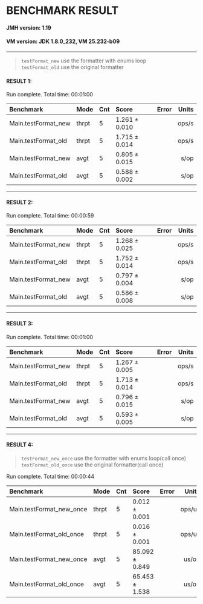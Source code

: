 # BENCHMARK RESULT

#### JMH version: 1.19
#### VM version: JDK 1.8.0_232, VM 25.232-b09

---
>`testFormat_new` use the formatter with enums loop  
>`testFormat_old` use the original formatter


#### RESULT 1:
Run complete. Total time: 00:01:00

| Benchmark | Mode | Cnt | Score | Error | Units |
| :-------- | :--- | :---| :---- | :-----| ----: |
| Main.testFormat_new |  thrpt  |  5 | 1.261 ± 0.010 | |ops/s | 
| Main.testFormat_old |  thrpt  |  5 | 1.715 ± 0.014 | |ops/s | 
| Main.testFormat_new |   avgt  |  5 | 0.805 ± 0.015 | | s/op | 
| Main.testFormat_old |   avgt  |  5 | 0.588 ± 0.002 | | s/op |

---
#### RESULT 2:
Run complete. Total time: 00:00:59

|Benchmark  |  Mode | Cnt | Score |  Error | Units|
| :-------- | :--- | :---| :---- | :-----| ----: |
|Main.testFormat_new | thrpt | 5 | 1.268 ± 0.025 | |ops/s|
|Main.testFormat_old | thrpt | 5 | 1.752 ± 0.014 | |ops/s|
|Main.testFormat_new |  avgt | 5 | 0.797 ± 0.004 | | s/op|
|Main.testFormat_old |  avgt | 5 | 0.586 ± 0.008 | | s/op|

---
#### RESULT 3:
Run complete. Total time: 00:01:00

|Benchmark |  Mode  |Cnt | Score |  Error | Units|
| :-------- | :--- | :---| :---- | :-----| ----: |          
|Main.testFormat_new | thrpt  | 5 | 1.267 ± 0.005 | |ops/s|
|Main.testFormat_old | thrpt  | 5 | 1.713 ± 0.014 | |ops/s|
|Main.testFormat_new |  avgt  | 5 | 0.796 ± 0.015 | | s/op|
|Main.testFormat_old |  avgt  | 5 | 0.593 ± 0.005 | | s/op|

---
#### RESULT 4:
>`testFormat_new_once` use the formatter with enums loop(call once)  
>`testFormat_old_once` use the original formatter(call once) 

 Run complete. Total time: 00:00:44

|Benchmark  |  Mode | Cnt |  Score  |  Error | Units|
| :-------- | :---  | :---| :----   | :----- | ----: |
|Main.testFormat_new_once | thrpt |   5 |  0.012 ±  0.001 |  |ops/us|
|Main.testFormat_old_once | thrpt |   5 |  0.016 ±  0.001 |  |ops/us|
|Main.testFormat_new_once |  avgt |   5 | 85.092 ±  0.849 |  | us/op|
|Main.testFormat_old_once |  avgt |   5 | 65.453 ±  1.538 |  | us/op|